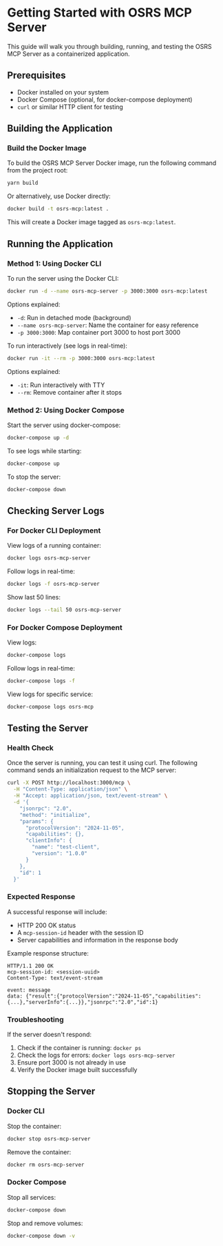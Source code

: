 # Getting Started with OSRS MCP Server

This guide will walk you through building, running, and testing the OSRS MCP Server as a containerized application.

## Prerequisites

- Docker installed on your system
- Docker Compose (optional, for docker-compose deployment)
- `curl` or similar HTTP client for testing

## Building the Application

### Build the Docker Image

To build the OSRS MCP Server Docker image, run the following command from the project root:

```bash
yarn build
```

Or alternatively, use Docker directly:

```bash
docker build -t osrs-mcp:latest .
```

This will create a Docker image tagged as `osrs-mcp:latest`.

## Running the Application

### Method 1: Using Docker CLI

To run the server using the Docker CLI:

```bash
docker run -d --name osrs-mcp-server -p 3000:3000 osrs-mcp:latest
```

Options explained:
- `-d`: Run in detached mode (background)
- `--name osrs-mcp-server`: Name the container for easy reference
- `-p 3000:3000`: Map container port 3000 to host port 3000

To run interactively (see logs in real-time):

```bash
docker run -it --rm -p 3000:3000 osrs-mcp:latest
```

Options explained:
- `-it`: Run interactively with TTY
- `--rm`: Remove container after it stops

### Method 2: Using Docker Compose

Start the server using docker-compose:

```bash
docker-compose up -d
```

To see logs while starting:

```bash
docker-compose up
```

To stop the server:

```bash
docker-compose down
```

## Checking Server Logs

### For Docker CLI Deployment

View logs of a running container:

```bash
docker logs osrs-mcp-server
```

Follow logs in real-time:

```bash
docker logs -f osrs-mcp-server
```

Show last 50 lines:

```bash
docker logs --tail 50 osrs-mcp-server
```

### For Docker Compose Deployment

View logs:

```bash
docker-compose logs
```

Follow logs in real-time:

```bash
docker-compose logs -f
```

View logs for specific service:

```bash
docker-compose logs osrs-mcp
```

## Testing the Server

### Health Check

Once the server is running, you can test it using curl. The following command sends an initialization request to the MCP server:

```bash
curl -X POST http://localhost:3000/mcp \
  -H "Content-Type: application/json" \
  -H "Accept: application/json, text/event-stream" \
  -d '{
    "jsonrpc": "2.0",
    "method": "initialize",
    "params": {
      "protocolVersion": "2024-11-05",
      "capabilities": {},
      "clientInfo": {
        "name": "test-client",
        "version": "1.0.0"
      }
    },
    "id": 1
  }'
```

### Expected Response

A successful response will include:
- HTTP 200 OK status
- A `mcp-session-id` header with the session ID
- Server capabilities and information in the response body

Example response structure:
```
HTTP/1.1 200 OK
mcp-session-id: <session-uuid>
Content-Type: text/event-stream

event: message
data: {"result":{"protocolVersion":"2024-11-05","capabilities":{...},"serverInfo":{...}},"jsonrpc":"2.0","id":1}
```

### Troubleshooting

If the server doesn't respond:
1. Check if the container is running: `docker ps`
2. Check the logs for errors: `docker logs osrs-mcp-server`
3. Ensure port 3000 is not already in use
4. Verify the Docker image built successfully

## Stopping the Server

### Docker CLI

Stop the container:
```bash
docker stop osrs-mcp-server
```

Remove the container:
```bash
docker rm osrs-mcp-server
```

### Docker Compose

Stop all services:
```bash
docker-compose down
```

Stop and remove volumes:
```bash
docker-compose down -v
```